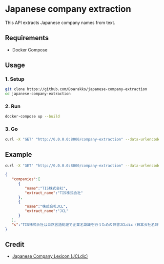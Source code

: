 # Japanese company extraction

This API extracts Japanese company names from text.

## Requirements

- Docker Compose

## Usage

### 1. Setup

```sh
git clone https://github.com/Doarakko/japanese-company-extraction
cd japanese-company-extraction
```

### 2. Run

```sh
docker-compose up --build
```

### 3. Go

```sh
curl -X "GET" "http://0.0.0.0:8000/company-extraction" --data-urlencode "s=<text>"
```

## Example

```sh
curl -X "GET" "http://0.0.0.0:8000/company-extraction" --data-urlencode "s=TIS株式会社は自然言語処理で企業名認識を行うための辞書JCLdic（日本会社名辞書）を無償公開。"
```

```json
{
   "companies":[
      {
         "name":"TIS株式会社",
         "extract_name":"TIS株式会社"
      },
      {
         "name":"株式会社JCL",
         "extract_name":"JCL"
      }
   ],
   "s":"TIS株式会社は自然言語処理で企業名認識を行うための辞書JCLdic（日本会社名辞書）を無償公開。"
}
```

## Credit

- [Japanese Company Lexicon (JCLdic)](https://github.com/chakki-works/Japanese-Company-Lexicon)
